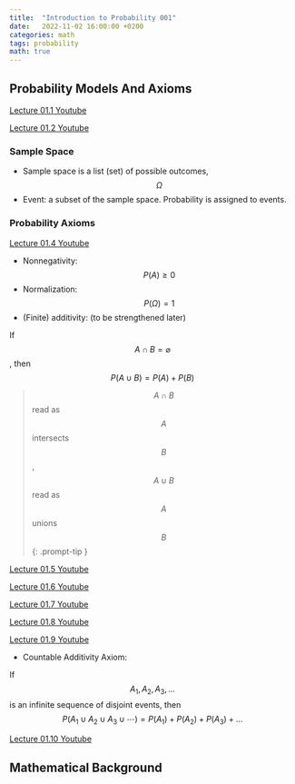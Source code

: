 ```yaml
---
title:  "Introduction to Probability 001"
date:   2022-11-02 16:00:00 +0200
categories: math
tags: probability
math: true
---
```


## Probability Models And Axioms

[Lecture 01.1 Youtube](https://www.youtube.com/watch?v=1uW3qMFA9Ho&list=PLUl4u3cNGP60hI9ATjSFgLZpbNJ7myAg6&index=2)

[Lecture 01.2 Youtube](https://www.youtube.com/watch?v=iQ2edOqEQAs&list=PLUl4u3cNGP60hI9ATjSFgLZpbNJ7myAg6&index=2)

### Sample Space

- Sample space is a list (set) of possible outcomes, $$\Omega$$
- Event: a subset of the sample space. Probability is assigned to events.


### Probability Axioms


[Lecture 01.4 Youtube](https://www.youtube.com/watch?v=pA83XtLeVig&list=PLUl4u3cNGP60hI9ATjSFgLZpbNJ7myAg6&index=5)

- Nonnegativity: $$P(A) \ge 0$$
- Normalization: $$P(\Omega) = 1$$
- (Finite) additivity: (to be strengthened later)

If $$A \cap B = \varnothing$$, then $$P(A \cup B) = P(A) + P(B)$$


> $$A \cap B$$ read as $$A$$ intersects $$B$$, $$A \cup B$$ read as $$A$$ unions $$B$$
{: .prompt-tip }


[Lecture 01.5 Youtube](https://www.youtube.com/watch?v=WTyLg_I1oFY&list=PLUl4u3cNGP60hI9ATjSFgLZpbNJ7myAg6&index=5)


[Lecture 01.6 Youtube](https://www.youtube.com/watch?v=N3I2ZLbh6zQ&list=PLUl4u3cNGP60hI9ATjSFgLZpbNJ7myAg6&index=6)

[Lecture 01.7 Youtube](https://www.youtube.com/watch?v=AsSQdpZdP8U&list=PLUl4u3cNGP60hI9ATjSFgLZpbNJ7myAg6&index=7)

[Lecture 01.8 Youtube](https://www.youtube.com/watch?v=NbYB0fiHoCs&list=PLUl4u3cNGP60hI9ATjSFgLZpbNJ7myAg6&index=8)

[Lecture 01.9 Youtube](https://www.youtube.com/watch?v=mUxg3j_h5GM&list=PLUl4u3cNGP60hI9ATjSFgLZpbNJ7myAg6&index=9)

- Countable Additivity Axiom:

If $$A_1, A_2, A_3, \dots$$ is an infinite sequence of disjoint events, then $$P(A_1 \cup A_2 \cup A_3 \cup \cdots) = P(A_1) + P(A_2) + P(A_3) + \dots $$


[Lecture 01.10 Youtube](https://www.youtube.com/watch?v=uGGTX2ypzKI&list=PLUl4u3cNGP60hI9ATjSFgLZpbNJ7myAg6&index=10)

## Mathematical Background
